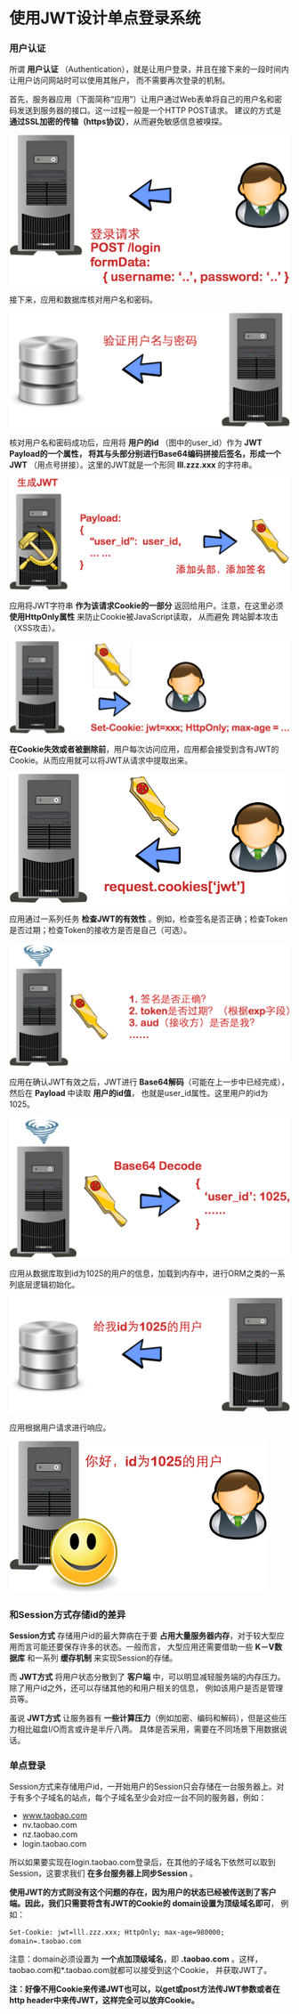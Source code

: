 使用JWT设计单点登录系统
================================
### 用户认证
所谓 **用户认证** （Authentication），就是让用户登录，并且在接下来的一段时间内让用户访问网站时可以使用其账户，
而不需要再次登录的机制。

首先，服务器应用（下面简称“应用”）让用户通过Web表单将自己的用户名和密码发送到服务器的接口。这一过程一般是一个HTTP POST请求。
建议的方式是 **通过SSL加密的传输（https协议）**，从而避免敏感信息被嗅探。

![登录请求图](images/image1.png)

接下来，应用和数据库核对用户名和密码。

![验证用户名与密码](images/image2.png)

核对用户名和密码成功后，应用将 **用户的id** （图中的user_id）作为 **JWT Payload的一个属性，
将其与头部分别进行Base64编码拼接后签名，形成一个JWT** （用点号拼接）。这里的JWT就是一个形同 **lll.zzz.xxx** 的字符串。

![生成JWT](images/image3.png)

应用将JWT字符串 **作为该请求Cookie的一部分** 返回给用户。注意，在这里必须 **使用HttpOnly属性** 来防止Cookie被JavaScript读取，
从而避免 跨站脚本攻击（XSS攻击）。

![JWT作为Cookie返回到客户端](images/image4.png)

**在Cookie失效或者被删除前**，用户每次访问应用，应用都会接受到含有JWT的Cookie。从而应用就可以将JWT从请求中提取出来。

![服务端提取Cookie中的JWT](images/image5.png)

应用通过一系列任务 **检查JWT的有效性** 。例如，检查签名是否正确；检查Token是否过期；检查Token的接收方是否是自己（可选）。

![检查JWT的有效性](images/image6.png)

应用在确认JWT有效之后，JWT进行 **Base64解码**（可能在上一步中已经完成），然后在 **Payload** 中读取 **用户的id值**，
也就是user_id属性。这里用户的id为1025。

![使用Base64对JWT解码](images/image7.png)

应用从数据库取到id为1025的用户的信息，加载到内存中，进行ORM之类的一系列底层逻辑初始化。

![加载用户数据](images/image8.png)

应用根据用户请求进行响应。

![请求响应](images/image9.png)

### 和Session方式存储id的差异
**Session方式** 存储用户id的最大弊病在于要 **占用大量服务器内存**，对于较大型应用而言可能还要保存许多的状态。一般而言，
大型应用还需要借助一些 **K－V数据库** 和一系列 **缓存机制** 来实现Session的存储。

而 **JWT方式** 将用户状态分散到了 **客户端** 中，可以明显减轻服务端的内存压力。除了用户id之外，还可以存储其他的和用户相关的信息，
例如该用户是否是管理员等。

虽说 **JWT方式** 让服务器有 **一些计算压力**（例如加密、编码和解码），但是这些压力相比磁盘I/O而言或许是半斤八两。
具体是否采用，需要在不同场景下用数据说话。

### 单点登录
Session方式来存储用户id，一开始用户的Session只会存储在一台服务器上。对于有多个子域名的站点，每个子域名至少会对应一台不同的服务器，例如：

+ www.taobao.com
+ nv.taobao.com
+ nz.taobao.com
+ login.taobao.com

所以如果要实现在login.taobao.com登录后，在其他的子域名下依然可以取到Session，这要求我们 **在多台服务器上同步Session** 。

**使用JWT的方式则没有这个问题的存在，因为用户的状态已经被传送到了客户端。因此，我们只需要将含有JWT的Cookie的 domain设置为顶级域名即可**，
例如：
```
Set-Cookie: jwt=lll.zzz.xxx; HttpOnly; max-age=980000; domain=.taobao.com
```
注意：domain必须设置为 **一个点加顶级域名**，即 **.taobao.com** 。这样，taobao.com和*.taobao.com就都可以接受到这个Cookie，
并获取JWT了。

**注：好像不用Cookie来传递JWT也可以，以get或post方法传JWT参数或者在http header中来传JWT，这样完全可以放弃Cookie。**
